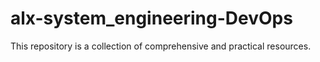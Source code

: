 # alx-system_engineering-DevOps
This repository is a collection of comprehensive and practical resources. 

